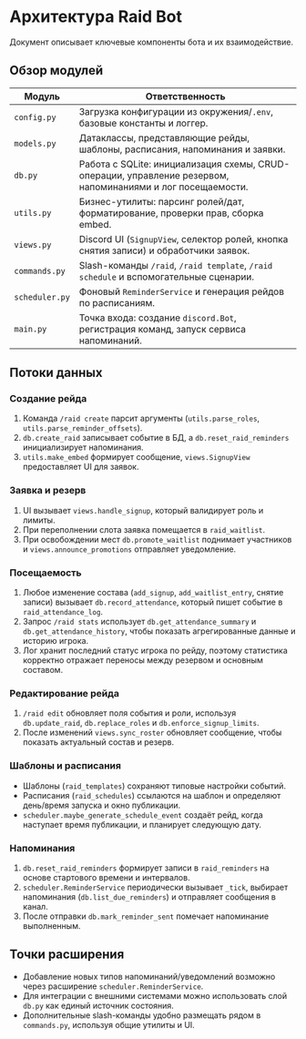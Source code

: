 # Архитектура Raid Bot

Документ описывает ключевые компоненты бота и их взаимодействие.

## Обзор модулей

| Модуль | Ответственность |
| --- | --- |
| `config.py` | Загрузка конфигурации из окружения/`.env`, базовые константы и логгер. |
| `models.py` | Датаклассы, представляющие рейды, шаблоны, расписания, напоминания и заявки. |
| `db.py` | Работа с SQLite: инициализация схемы, CRUD-операции, управление резервом, напоминаниями и лог посещаемости. |
| `utils.py` | Бизнес-утилиты: парсинг ролей/дат, форматирование, проверки прав, сборка embed. |
| `views.py` | Discord UI (`SignupView`, селектор ролей, кнопка снятия записи) и обработчики заявок. |
| `commands.py` | Slash-команды `/raid`, `/raid template`, `/raid schedule` и вспомогательные сценарии. |
| `scheduler.py` | Фоновый `ReminderService` и генерация рейдов по расписаниям. |
| `main.py` | Точка входа: создание `discord.Bot`, регистрация команд, запуск сервиса напоминаний. |

## Потоки данных

### Создание рейда

1. Команда `/raid create` парсит аргументы (`utils.parse_roles`, `utils.parse_reminder_offsets`).
2. `db.create_raid` записывает событие в БД, а `db.reset_raid_reminders` инициализирует напоминания.
3. `utils.make_embed` формирует сообщение, `views.SignupView` предоставляет UI для заявок.

### Заявка и резерв

1. UI вызывает `views.handle_signup`, который валидирует роль и лимиты.
2. При переполнении слота заявка помещается в `raid_waitlist`.
3. При освобождении мест `db.promote_waitlist` поднимает участников и `views.announce_promotions` отправляет уведомление.

### Посещаемость

1. Любое изменение состава (`add_signup`, `add_waitlist_entry`, снятие записи) вызывает `db.record_attendance`, который пишет событие в `raid_attendance_log`.
2. Запрос `/raid stats` использует `db.get_attendance_summary` и `db.get_attendance_history`, чтобы показать агрегированные данные и историю игрока.
3. Лог хранит последний статус игрока по рейду, поэтому статистика корректно отражает переносы между резервом и основным составом.

### Редактирование рейда

1. `/raid edit` обновляет поля события и роли, используя `db.update_raid`, `db.replace_roles` и `db.enforce_signup_limits`.
2. После изменений `views.sync_roster` обновляет сообщение, чтобы показать актуальный состав и резерв.

### Шаблоны и расписания

- Шаблоны (`raid_templates`) сохраняют типовые настройки событий.
- Расписания (`raid_schedules`) ссылаются на шаблон и определяют день/время запуска и окно публикации.
- `scheduler.maybe_generate_schedule_event` создаёт рейд, когда наступает время публикации, и планирует следующую дату.

### Напоминания

1. `db.reset_raid_reminders` формирует записи в `raid_reminders` на основе стартового времени и интервалов.
2. `scheduler.ReminderService` периодически вызывает `_tick`, выбирает напоминания (`db.list_due_reminders`) и отправляет сообщения в канал.
3. После отправки `db.mark_reminder_sent` помечает напоминание выполненным.

## Точки расширения

- Добавление новых типов напоминаний/уведомлений возможно через расширение `scheduler.ReminderService`.
- Для интеграции с внешними системами можно использовать слой `db.py` как единый источник состояния.
- Дополнительные slash-команды удобно размещать рядом в `commands.py`, используя общие утилиты и UI.

